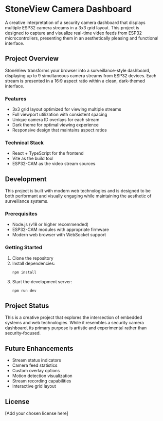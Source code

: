 # StoneView Camera Dashboard

A creative interpretation of a security camera dashboard that displays multiple ESP32 camera streams in a 3x3 grid layout. This project is designed to capture and visualize real-time video feeds from ESP32 microcontrollers, presenting them in an aesthetically pleasing and functional interface.

## Project Overview

StoneView transforms your browser into a surveillance-style dashboard, displaying up to 9 simultaneous camera streams from ESP32 devices. Each stream is presented in a 16:9 aspect ratio within a clean, dark-themed interface.

### Features

- 3x3 grid layout optimized for viewing multiple streams
- Full viewport utilization with consistent spacing
- Unique camera ID overlays for each stream
- Dark theme for optimal viewing experience
- Responsive design that maintains aspect ratios

### Technical Stack

- React + TypeScript for the frontend
- Vite as the build tool
- ESP32-CAM as the video stream sources

## Development

This project is built with modern web technologies and is designed to be both performant and visually engaging while maintaining the aesthetic of surveillance systems.

### Prerequisites

- Node.js (v18 or higher recommended)
- ESP32-CAM modules with appropriate firmware
- Modern web browser with WebSocket support

### Getting Started

1. Clone the repository
2. Install dependencies:
   ```bash
   npm install
   ```
3. Start the development server:
   ```bash
   npm run dev
   ```

## Project Status

This is a creative project that explores the intersection of embedded systems and web technologies. While it resembles a security camera dashboard, its primary purpose is artistic and experimental rather than security-focused.

## Future Enhancements

- Stream status indicators
- Camera feed statistics
- Custom overlay options
- Motion detection visualization
- Stream recording capabilities
- Interactive grid layout

## License

[Add your chosen license here]
